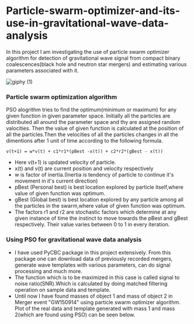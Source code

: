# Particle-swarm-optimizer-and-its-use-in-gravitational-wave-data-analysis
In this project I am investigating the use of particle swarm optimizer algorithm for detection of gravitational wave signal from  compact binary coalescences(black hole and neutron star mergers) and estimating various parameters associated with it.

![giphy (1)](https://user-images.githubusercontent.com/84566016/162309747-3e78fda7-ea8c-459b-80cf-147970caefab.gif)


### Particle swarm optimization algorithm 
PSO alogrithm tries to find the optimum(minimum or maximum) for any given function in given parameter space.
Initially all the particles are distributed all around the parameter space and thy are assigned random valocities. Then the value of given function is calculated at the position of all the particles.Then the velocities of all the particles changes in all the dimentions after 1 unit of time according to the following formula.

    v(t+1) = w*v(t) + c1*r1*(pBest -x(t)) + c2*r2*(gBest - x(t))

- Here v(t+1) is updated velocity of particle.
- x(t) and v(t) are current position and velocity respectively
- w is factor of inertia.(Inertia is tendency of particle to continue it's movement in it's current direction)
- pBest (Personal best) is best  location explored by particle itself,where value of given function was optimum.
- gBest (Global best) is best  location explored by any particle among all the particles in the swarm,where value of given function was optimum.
- The factors r1 and r2 are stochastic factors which determine at any given instance of time the instinct to move towards the pBest and gBest respectively. Their value varies between 0 to 1 in every iteration.

### Using PSO for gravitational wave data analysis
- I have used PyCBC package in this project extensively. From this package one can download data of previously recorded mergers, generate wave templates with various parameters, can do signal processing and much more.
- The function which is to be maximized in this case is called signal to noise ratio(SNR).Which is calculated by doing matched filtering operation on sample data and template.
- Until now I have found masses of object 1 and mass of object 2 in Merger event "GW150914" using particle swarm optimizer algorithm. Plot of the real data and template generated with mass 1 and mass 2(which are found using PSO) can be seen below.
